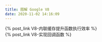 ```yaml
---
title: 图解 Google V8
date: 2020-11-02 14:16:09
---
```


{% post_link V8-内联缓存提升函数执行效率 %} <br/>
{% post_link V8-实现回调函数 %}